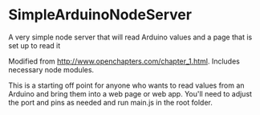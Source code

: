 # SimpleArduinoNodeServer
A very simple node server that will read Arduino values and a page that is set up to read it

Modified from http://www.openchapters.com/chapter_1.html. Includes necessary node modules.

This is a starting off point for anyone who wants to read values from an Arduino and bring them into a web page or web app. You'll need to adjust the port and pins as needed and run main.js in the root folder.

